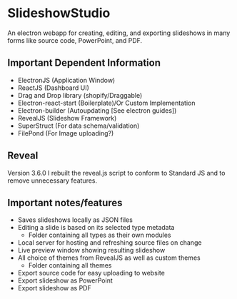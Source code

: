 # SlideshowStudio
An electron webapp for creating, editing, and exporting slideshows in many forms like source code, PowerPoint, and PDF.

## Important Dependent Information
- ElectronJS (Application Window)
- ReactJS (Dashboard UI)
- Drag and Drop library (shopify/Draggable)
- Electron-react-start (Boilerplate)/Or Custom Implementation
- Electron-builder (Autoupdating [See electron guides])
- RevealJS (Slideshow Framework)
- SuperStruct (For data schema/validation)
- FilePond (For Image uploading?)

## Reveal
Version 3.6.0
I rebuilt the reveal.js script to conform to Standard JS and to remove unnecessary features.

## Important notes/features
- Saves slideshows locally as JSON files
- Editing a slide is based on its selected type metadata
  - Folder containing all types as their own modules
- Local server for hosting and refreshing source files on change
- Live preview window showing resulting slideshow
- All choice of themes from RevealJS as well as custom themes
  - Folder containing all themes
- Export source code for easy uploading to website
- Export slideshow as PowerPoint
- Export slideshow as PDF
